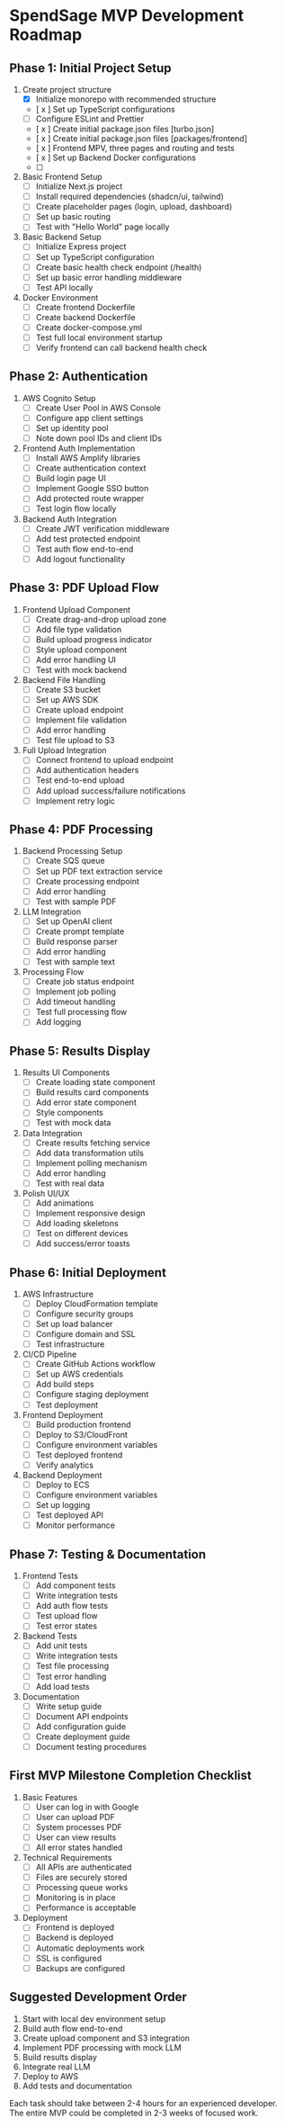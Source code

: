 # SpendSage MVP Development Roadmap

## Phase 1: Initial Project Setup
1. Create project structure
   - [x] Initialize monorepo with recommended structure
   - [ x ] Set up TypeScript configurations
   - [ ] Configure ESLint and Prettier
   - [ x ] Create initial package.json files [turbo.json]
   - [ x ] Create initial package.json files [packages/frontend]
   - [ x ] Frontend MPV, three pages and routing and tests
   - [ x ] Set up Backend Docker configurations
   - [ ]

2. Basic Frontend Setup
   - [ ] Initialize Next.js project
   - [ ] Install required dependencies (shadcn/ui, tailwind)
   - [ ] Create placeholder pages (login, upload, dashboard)
   - [ ] Set up basic routing
   - [ ] Test with "Hello World" page locally

3. Basic Backend Setup
   - [ ] Initialize Express project
   - [ ] Set up TypeScript configuration
   - [ ] Create basic health check endpoint (/health)
   - [ ] Set up basic error handling middleware
   - [ ] Test API locally

4. Docker Environment
   - [ ] Create frontend Dockerfile
   - [ ] Create backend Dockerfile
   - [ ] Create docker-compose.yml
   - [ ] Test full local environment startup
   - [ ] Verify frontend can call backend health check

## Phase 2: Authentication
1. AWS Cognito Setup
   - [ ] Create User Pool in AWS Console
   - [ ] Configure app client settings
   - [ ] Set up identity pool
   - [ ] Note down pool IDs and client IDs

2. Frontend Auth Implementation
   - [ ] Install AWS Amplify libraries
   - [ ] Create authentication context
   - [ ] Build login page UI
   - [ ] Implement Google SSO button
   - [ ] Add protected route wrapper
   - [ ] Test login flow locally

3. Backend Auth Integration
   - [ ] Create JWT verification middleware
   - [ ] Add test protected endpoint
   - [ ] Test auth flow end-to-end
   - [ ] Add logout functionality

## Phase 3: PDF Upload Flow
1. Frontend Upload Component
   - [ ] Create drag-and-drop upload zone
   - [ ] Add file type validation
   - [ ] Build upload progress indicator
   - [ ] Style upload component
   - [ ] Add error handling UI
   - [ ] Test with mock backend

2. Backend File Handling
   - [ ] Create S3 bucket
   - [ ] Set up AWS SDK
   - [ ] Create upload endpoint
   - [ ] Implement file validation
   - [ ] Add error handling
   - [ ] Test file upload to S3

3. Full Upload Integration
   - [ ] Connect frontend to upload endpoint
   - [ ] Add authentication headers
   - [ ] Test end-to-end upload
   - [ ] Add upload success/failure notifications
   - [ ] Implement retry logic

## Phase 4: PDF Processing
1. Backend Processing Setup
   - [ ] Create SQS queue
   - [ ] Set up PDF text extraction service
   - [ ] Create processing endpoint
   - [ ] Add error handling
   - [ ] Test with sample PDF

2. LLM Integration
   - [ ] Set up OpenAI client
   - [ ] Create prompt template
   - [ ] Build response parser
   - [ ] Add error handling
   - [ ] Test with sample text

3. Processing Flow
   - [ ] Create job status endpoint
   - [ ] Implement job polling
   - [ ] Add timeout handling
   - [ ] Test full processing flow
   - [ ] Add logging

## Phase 5: Results Display
1. Results UI Components
   - [ ] Create loading state component
   - [ ] Build results card components
   - [ ] Add error state component
   - [ ] Style components
   - [ ] Test with mock data

2. Data Integration
   - [ ] Create results fetching service
   - [ ] Add data transformation utils
   - [ ] Implement polling mechanism
   - [ ] Add error handling
   - [ ] Test with real data

3. Polish UI/UX
   - [ ] Add animations
   - [ ] Implement responsive design
   - [ ] Add loading skeletons
   - [ ] Test on different devices
   - [ ] Add success/error toasts

## Phase 6: Initial Deployment
1. AWS Infrastructure
   - [ ] Deploy CloudFormation template
   - [ ] Configure security groups
   - [ ] Set up load balancer
   - [ ] Configure domain and SSL
   - [ ] Test infrastructure

2. CI/CD Pipeline
   - [ ] Create GitHub Actions workflow
   - [ ] Set up AWS credentials
   - [ ] Add build steps
   - [ ] Configure staging deployment
   - [ ] Test deployment

3. Frontend Deployment
   - [ ] Build production frontend
   - [ ] Deploy to S3/CloudFront
   - [ ] Configure environment variables
   - [ ] Test deployed frontend
   - [ ] Verify analytics

4. Backend Deployment
   - [ ] Deploy to ECS
   - [ ] Configure environment variables
   - [ ] Set up logging
   - [ ] Test deployed API
   - [ ] Monitor performance

## Phase 7: Testing & Documentation
1. Frontend Tests
   - [ ] Add component tests
   - [ ] Write integration tests
   - [ ] Add auth flow tests
   - [ ] Test upload flow
   - [ ] Test error states

2. Backend Tests
   - [ ] Add unit tests
   - [ ] Write integration tests
   - [ ] Test file processing
   - [ ] Test error handling
   - [ ] Add load tests

3. Documentation
   - [ ] Write setup guide
   - [ ] Document API endpoints
   - [ ] Add configuration guide
   - [ ] Create deployment guide
   - [ ] Document testing procedures

## First MVP Milestone Completion Checklist
1. Basic Features
   - [ ] User can log in with Google
   - [ ] User can upload PDF
   - [ ] System processes PDF
   - [ ] User can view results
   - [ ] All error states handled

2. Technical Requirements
   - [ ] All APIs are authenticated
   - [ ] Files are securely stored
   - [ ] Processing queue works
   - [ ] Monitoring is in place
   - [ ] Performance is acceptable

3. Deployment
   - [ ] Frontend is deployed
   - [ ] Backend is deployed
   - [ ] Automatic deployments work
   - [ ] SSL is configured
   - [ ] Backups are configured

## Suggested Development Order
1. Start with local dev environment setup
2. Build auth flow end-to-end
3. Create upload component and S3 integration
4. Implement PDF processing with mock LLM
5. Build results display
6. Integrate real LLM
7. Deploy to AWS
8. Add tests and documentation

Each task should take between 2-4 hours for an experienced developer. The entire MVP could be completed in 2-3 weeks of focused work.
